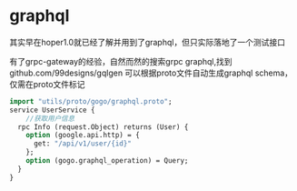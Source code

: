 # graphql
其实早在hoper1.0就已经了解并用到了graphql，但只实际落地了一个测试接口

有了grpc-gateway的经验，自然而然的搜索grpc graphql,找到github.com/99designs/gqlgen
可以根据proto文件自动生成graphql schema，仅需在proto文件标记
```proto
import "utils/proto/gogo/graphql.proto";
service UserService {
    //获取用户信息
  rpc Info (request.Object) returns (User) {
    option (google.api.http) = {
      get: "/api/v1/user/{id}"
    };
    option (gogo.graphql_operation) = Query;
  }
}
```
